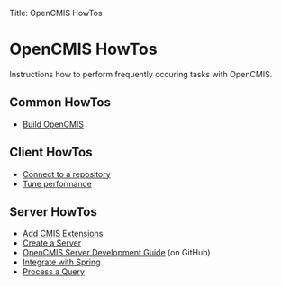 Title: OpenCMIS HowTos

# OpenCMIS HowTos

Instructions how to perform frequently occuring tasks with OpenCMIS.

## Common HowTos

* [Build OpenCMIS](how-to-build.html)

## Client HowTos

* [Connect to a repository](how-to-connect.html)            
* [Tune performance](how-to-tune-perfomance.html)

## Server HowTos

* [Add CMIS Extensions](how-to-add-extension.html)      
* [Create a Server](how-to-create-server.html)
* [OpenCMIS Server Development Guide](https://github.com/cmisdocs/ServerDevelopmentGuide) (on GitHub)
* [Integrate with Spring](how-to-integrate-spring.html)   
* [Process a Query](how-to-process-query.html)


